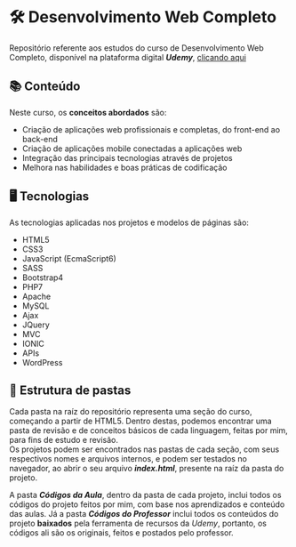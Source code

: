 # 🛠️ Desenvolvimento Web Completo
Repositório referente aos estudos do curso de Desenvolvimento Web Completo, disponível na plataforma digital _**Udemy**_, [clicando aqui](https://www.udemy.com/course/web-completo/)

## 📚 Conteúdo
Neste curso, os **conceitos abordados** são:
* Criação de aplicações web profissionais e completas, do front-end ao back-end
* Criação de aplicações mobile conectadas a aplicações web
* Integração das principais tecnologias através de projetos
* Melhora nas habilidades e boas práticas de codificação

## 🖥️ Tecnologias
As tecnologias aplicadas nos projetos e modelos de páginas são:
* HTML5
* CSS3
* JavaScript (EcmaScript6)
* SASS
* Bootstrap4
* PHP7
* Apache
* MySQL
* Ajax
* JQuery
* MVC
* IONIC
* APIs
* WordPress

## 📂 Estrutura de pastas
Cada pasta na raíz do repositório representa uma seção do curso, começando a partir de HTML5. Dentro destas, podemos encontrar uma pasta de revisão e de conceitos básicos de cada linguagem, feitas por mim, para fins de estudo e revisão.<br>
Os projetos podem ser encontrados nas pastas de cada seção, com seus respectivos nomes e arquivos internos, e podem ser testados no navegador, ao abrir o seu arquivo _**index.html**_, presente na raíz da pasta do projeto. 

A pasta _**Códigos da Aula**_, dentro da pasta de cada projeto, inclui todos os códigos do projeto feitos por mim, com base nos aprendizados e conteúdo das aulas. Já a pasta _**Códigos do Professor**_ inclui todos os conteúdos do projeto **baixados** pela ferramenta de recursos da _Udemy_, portanto, os códigos ali são os originais, feitos e postados pelo professor.
